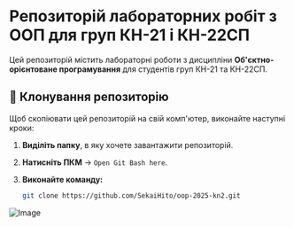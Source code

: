 # Репозиторій лабораторних робіт з ООП для груп КН-21 і КН-22СП  

Цей репозиторій містить лабораторні роботи з дисципліни **Об'єктно-орієнтоване програмування** для студентів груп КН-21 та КН-22СП.  

## 🔹 Клонування репозиторію  

Щоб скопіювати цей репозиторій на свій комп'ютер, виконайте наступні кроки:  

1. **Виділіть папку**, в яку хочете завантажити репозиторій.  
2. **Натисніть ПКМ** → `Open Git Bash here`.  
3. **Виконайте команду:**  

   ```sh
   git clone https://github.com/SekaiHito/oop-2025-kn2.git

![Image](https://github.com/user-attachments/assets/3711c614-96be-4b83-bd56-a8e4f0ae0169)
